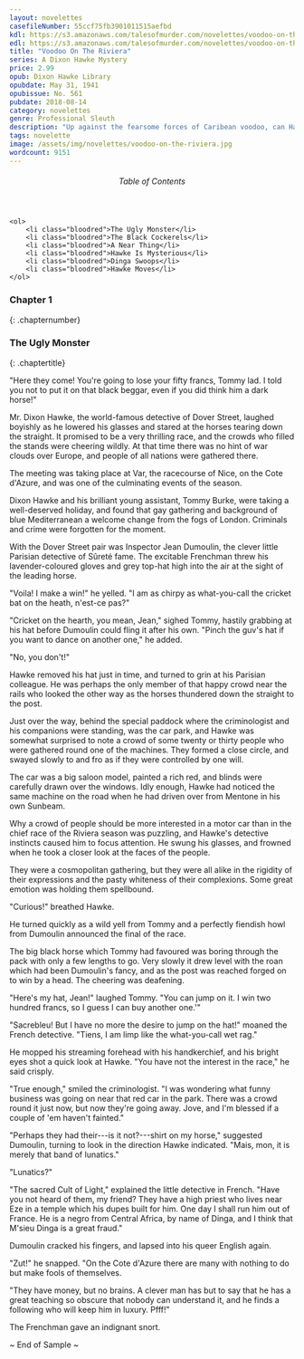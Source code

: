 ```yaml
---
layout: novelettes
casefileNumber: 55ccf75fb3901011515aefbd
kdl: https://s3.amazonaws.com/talesofmurder.com/novelettes/voodoo-on-the-riviera.mobi
edl: https://s3.amazonaws.com/talesofmurder.com/novelettes/voodoo-on-the-riviera.epub
title: "Voodoo On The Riviera"
series: A Dixon Hawke Mystery
price: 2.99
opub: Dixon Hawke Library
opubdate: May 31, 1941
opubissue: No. 561 
pubdate: 2018-08-14
category: novelettes 
genre: Professional Sleuth 
description: "Up against the fearsome forces of Caribean voodoo, can Hawke and his assistant Tommy Burke defeat the forces of dark magic?"
tags: novelette 
image: /assets/img/novelettes/voodoo-on-the-riviera.jpg
wordcount: 9151
---
```


<div class="toc">
	<header>
		<h6>Table of Contents</h6>
	</header>
	
	<ol>
		<li class="bloodred">The Ugly Monster</li>
		<li class="bloodred">The Black Cockerels</li>
		<li class="bloodred">A Near Thing</li>
		<li class="bloodred">Hawke Is Mysterious</li>
		<li class="bloodred">Dinga Swoops</li>
		<li class="bloodred">Hawke Moves</li>
	</ol>
</div> <!-- table-of-contents -->

### Chapter 1
{: .chapternumber}

### The Ugly Monster
{: .chaptertitle}

"Here they come! You're going to lose your fifty francs, Tommy lad. I told you not to put it on that black beggar, even if you did think him a dark horse!"

Mr. Dixon Hawke, the world-famous detective of Dover Street, laughed boyishly as he lowered his glasses and stared at the horses tearing down the straight. It promised to be a very thrilling race, and the crowds who filled the stands were cheering wildly. At that time there was no hint of war clouds over Europe, and people of all nations were gathered there.

The meeting was taking place at Var, the racecourse of Nice, on the Cote d'Azure, and was one of the culminating events of the season.

Dixon Hawke and his brilliant young assistant, Tommy Burke, were taking a well-deserved holiday, and found that gay gathering and background of blue Mediterranean a welcome change from the fogs of London. Criminals and crime were forgotten for the moment.

With the Dover Street pair was Inspector Jean Dumoulin, the clever little Parisian detective of Sûreté fame. The excitable Frenchman threw his lavender-coloured gloves and grey top-hat high into the air at the sight of the leading horse.

"Voila! I make a win!" he yelled. "I am as chirpy as what-you-call the cricket bat on the heath, n'est-ce pas?"

"Cricket on the hearth, you mean, Jean," sighed Tommy, hastily grabbing at his hat before Dumoulin could fling it after his own. "Pinch the guv's hat if you want to dance on another one," he added.

"No, you don't!"

Hawke removed his hat just in time, and turned to grin at his Parisian colleague. He was perhaps the only member of that happy crowd near the rails who looked the other way as the horses thundered down the straight to the post.

Just over the way, behind the special paddock where the criminologist and his companions were standing, was the car park, and Hawke was somewhat surprised to note a crowd of some twenty or thirty people who were gathered round one of the machines. They formed a close circle, and swayed slowly to and fro as if they were controlled by one will.

The car was a big saloon model, painted a rich red, and blinds were carefully drawn over the windows. Idly enough, Hawke had noticed the same machine on the road when he had driven over from Mentone in his own Sunbeam.

Why a crowd of people should be more interested in a motor car than in the chief race of the Riviera season was puzzling, and Hawke's detective instincts caused him to focus attention. He swung his glasses, and frowned when he took a closer look at the faces of the people.

They were a cosmopolitan gathering, but they were all alike in the rigidity of their expressions and the pasty whiteness of their complexions. Some great emotion was holding them spellbound.

"Curious!" breathed Hawke.

He turned quickly as a wild yell from Tommy and a perfectly fiendish howl from Dumoulin announced the final of the race.

The big black horse which Tommy had favoured was boring through the pack with only a few lengths to go. Very slowly it drew level with the roan which had been Dumoulin's fancy, and as the post was reached forged on to win by a head. The cheering was deafening.

"Here's my hat, Jean!" laughed Tommy. "You can jump on it. I win two hundred francs, so I guess I can buy another one.'\"

"Sacrebleu! But I have no more the desire to jump on the hat!" moaned the French detective. "Tiens, I am limp like the what-you-call wet rag."

He mopped his streaming forehead with his handkerchief, and his bright eyes shot a quick look at Hawke. "You have not the interest in the race," he said crisply.

"True enough," smiled the criminologist. "I was wondering what funny business was going on near that red car in the park. There was a crowd round it just now, but now they're going away. Jove, and I'm blessed if a couple of 'em haven\'t fainted."

"Perhaps they had their---is it not?---shirt on my horse," suggested Dumoulin, turning to look in the direction Hawke indicated. "Mais, mon, it is merely that band of lunatics."

"Lunatics?"

"The sacred Cult of Light," explained the little detective in French. "Have you not heard of them, my friend? They have a high priest who lives near Eze in a temple which his dupes built for him. One day I shall run him out of France. He is a negro from Central Africa, by name of Dinga, and I think that M'sieu Dinga is a great fraud."

Dumoulin cracked his fingers, and lapsed into his queer English again.

"Zut!" he snapped. "On the Cote d'Azure there are many with nothing to do but make fools of themselves.

"They have money, but no brains. A clever man has but to say that he has a great teaching so obscure that nobody can understand it, and he finds a following who will keep him in luxury. Pfff!"

The Frenchman gave an indignant snort.

<p id="theend">~ End of Sample ~</p>
